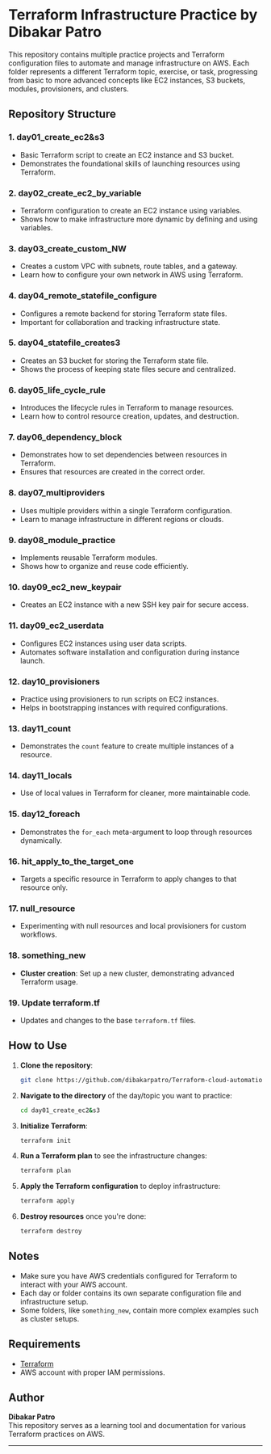 # Terraform Infrastructure Practice by Dibakar Patro

This repository contains multiple practice projects and Terraform configuration files to automate and manage infrastructure on AWS. Each folder represents a different Terraform topic, exercise, or task, progressing from basic to more advanced concepts like EC2 instances, S3 buckets, modules, provisioners, and clusters.

## Repository Structure

### 1. **day01_create_ec2&s3**
   - Basic Terraform script to create an EC2 instance and S3 bucket.
   - Demonstrates the foundational skills of launching resources using Terraform.

### 2. **day02_create_ec2_by_variable**
   - Terraform configuration to create an EC2 instance using variables.
   - Shows how to make infrastructure more dynamic by defining and using variables.

### 3. **day03_create_custom_NW**
   - Creates a custom VPC with subnets, route tables, and a gateway.
   - Learn how to configure your own network in AWS using Terraform.

### 4. **day04_remote_statefile_configure**
   - Configures a remote backend for storing Terraform state files.
   - Important for collaboration and tracking infrastructure state.

### 5. **day04_statefile_creates3**
   - Creates an S3 bucket for storing the Terraform state file.
   - Shows the process of keeping state files secure and centralized.

### 6. **day05_life_cycle_rule**
   - Introduces the lifecycle rules in Terraform to manage resources.
   - Learn how to control resource creation, updates, and destruction.

### 7. **day06_dependency_block**
   - Demonstrates how to set dependencies between resources in Terraform.
   - Ensures that resources are created in the correct order.

### 8. **day07_multiproviders**
   - Uses multiple providers within a single Terraform configuration.
   - Learn to manage infrastructure in different regions or clouds.

### 9. **day08_module_practice**
   - Implements reusable Terraform modules.
   - Shows how to organize and reuse code efficiently.

### 10. **day09_ec2_new_keypair**
   - Creates an EC2 instance with a new SSH key pair for secure access.

### 11. **day09_ec2_userdata**
   - Configures EC2 instances using user data scripts.
   - Automates software installation and configuration during instance launch.

### 12. **day10_provisioners**
   - Practice using provisioners to run scripts on EC2 instances.
   - Helps in bootstrapping instances with required configurations.

### 13. **day11_count**
   - Demonstrates the `count` feature to create multiple instances of a resource.

### 14. **day11_locals**
   - Use of local values in Terraform for cleaner, more maintainable code.

### 15. **day12_foreach**
   - Demonstrates the `for_each` meta-argument to loop through resources dynamically.

### 16. **hit_apply_to_the_target_one**
   - Targets a specific resource in Terraform to apply changes to that resource only.

### 17. **null_resource**
   - Experimenting with null resources and local provisioners for custom workflows.

### 18. **something_new**
   - **Cluster creation**: Set up a new cluster, demonstrating advanced Terraform usage.
   
### 19. **Update terraform.tf**
   - Updates and changes to the base `terraform.tf` files.

## How to Use

1. **Clone the repository**:
   ```bash
   git clone https://github.com/dibakarpatro/Terraform-cloud-automation.git
   ```
2. **Navigate to the directory** of the day/topic you want to practice:
   ```bash
   cd day01_create_ec2&s3
   ```

3. **Initialize Terraform**:
   ```bash
   terraform init
   ```

4. **Run a Terraform plan** to see the infrastructure changes:
   ```bash
   terraform plan
   ```

5. **Apply the Terraform configuration** to deploy infrastructure:
   ```bash
   terraform apply
   ```

6. **Destroy resources** once you're done:
   ```bash
   terraform destroy
   ```

## Notes
- Make sure you have AWS credentials configured for Terraform to interact with your AWS account.
- Each day or folder contains its own separate configuration file and infrastructure setup.
- Some folders, like `something_new`, contain more complex examples such as cluster setups.
  
## Requirements
- [Terraform](https://www.terraform.io/downloads)
- AWS account with proper IAM permissions.

## Author
**Dibakar Patro**  
This repository serves as a learning tool and documentation for various Terraform practices on AWS.

--- 
